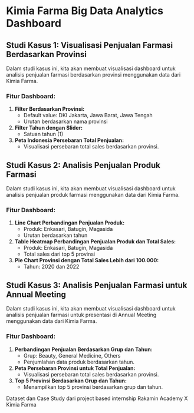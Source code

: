 # Kimia Farma Big Data Analytics Dashboard

## Studi Kasus 1: Visualisasi Penjualan Farmasi Berdasarkan Provinsi

Dalam studi kasus ini, kita akan membuat visualisasi dashboard untuk analisis penjualan farmasi berdasarkan provinsi menggunakan data dari Kimia Farma.

### Fitur Dashboard:
1. **Filter Berdasarkan Provinsi:**
   - Default value: DKI Jakarta, Jawa Barat, Jawa Tengah
   - Urutan berdasarkan nama provinsi
2. **Filter Tahun dengan Slider:**
   - Satuan tahun (1)
3. **Peta Indonesia Persebaran Total Penjualan:**
   - Visualisasi persebaran total sales berdasarkan provinsi.

## Studi Kasus 2: Analisis Penjualan Produk Farmasi

Dalam studi kasus ini, kita akan membuat visualisasi dashboard untuk analisis penjualan produk farmasi menggunakan data dari Kimia Farma.

### Fitur Dashboard:
1. **Line Chart Perbandingan Penjualan Produk:**
   - Produk: Enkasari, Batugin, Magasida
   - Urutan berdasarkan tahun
2. **Table Heatmap Perbandingan Penjualan Produk dan Total Sales:**
   - Produk: Enkasari, Batugin, Magasida
   - Total sales dari top 5 provinsi
3. **Pie Chart Provinsi dengan Total Sales Lebih dari 100.000:**
   - Tahun: 2020 dan 2022

## Studi Kasus 3: Analisis Penjualan Farmasi untuk Annual Meeting

Dalam studi kasus ini, kita akan membuat visualisasi dashboard untuk analisis penjualan farmasi untuk presentasi di Annual Meeting menggunakan data dari Kimia Farma.

### Fitur Dashboard:
1. **Perbandingan Penjualan Berdasarkan Grup dan Tahun:**
   - Grup: Beauty, General Medicine, Others
   - Penjumlahan data produk berdasarkan tahun.
2. **Peta Persebaran Provinsi untuk Total Penjualan:**
   - Visualisasi persebaran total sales berdasarkan provinsi.
3. **Top 5 Provinsi Berdasarkan Grup dan Tahun:**
   - Menampilkan top 5 provinsi berdasarkan grup dan tahun.

Dataset dan Case Study dari project based internship Rakamin Academy X Kimia Farma
